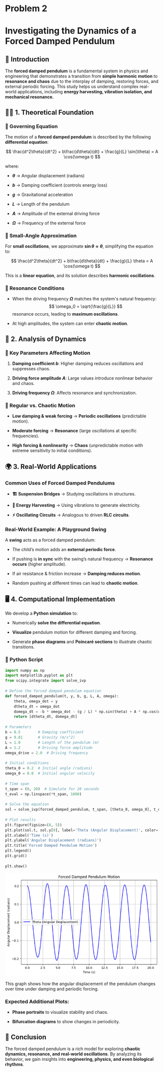 # Problem 2
# Investigating the Dynamics of a Forced Damped Pendulum

## 📌 Introduction
The **forced damped pendulum** is a fundamental system in physics and engineering that demonstrates a transition from **simple harmonic motion** to **resonance and chaos** due to the interplay of damping, restoring forces, and external periodic forcing. This study helps us understand complex real-world applications, including **energy harvesting, vibration isolation, and mechanical resonance.**



## 🧑‍🏫 **1. Theoretical Foundation**

### 🔹 Governing Equation
The motion of a **forced damped pendulum** is described by the following **differential equation**:

$$
\frac{d^2\theta}{dt^2} + b\frac{d\theta}{dt} + \frac{g}{L} \sin(\theta) = A \cos(\omega t)
$$

where:

- **$θ$** → Angular displacement (radians)

- **$b$** → Damping coefficient (controls energy loss)

- **$g$** → Gravitational acceleration

- **$L$** → Length of the pendulum

- **$A$** → Amplitude of the external driving force

- **$Ω$** → Frequency of the external force

### 🔹 Small-Angle Approximation
For **small oscillations**, we approximate **$\sin\theta \approx \theta$**, simplifying the equation to:

$$
\frac{d^2\theta}{dt^2} + b\frac{d\theta}{dt} + \frac{g}{L} \theta = A \cos(\omega t)
$$

This is a **linear equation**, and its solution describes **harmonic oscillations**.

### 🔹 Resonance Conditions
- When the driving frequency **$Ω$** matches the system's natural frequency:
  $$
  \omega_0 = \sqrt{\frac{g}{L}}
  $$
  resonance occurs, leading to **maximum oscillations**.

- At high amplitudes, the system can enter **chaotic motion**.



## 🔬 **2. Analysis of Dynamics**

### 🔹 Key Parameters Affecting Motion
1. **Damping coefficient $b$**: Higher damping reduces oscillations and suppresses chaos.

2. **Driving force amplitude $A$**: Large values introduce nonlinear behavior and chaos.

3. **Driving frequency $Ω$**: Affects resonance and synchronization.

### 🔹 Regular vs. Chaotic Motion

- **Low damping & weak forcing** → **Periodic oscillations** (predictable motion).

- **Moderate forcing** → **Resonance** (large oscillations at specific frequencies).

- **High forcing & nonlinearity** → **Chaos** (unpredictable motion with extreme sensitivity to initial conditions).



## 🌍 **3. Real-World Applications**
### Common Uses of Forced Damped Pendulums

- **🏗️ Suspension Bridges** → Studying oscillations in structures.

- **🔋 Energy Harvesting** → Using vibrations to generate electricity.

- **⚡ Oscillating Circuits** → Analogous to driven **RLC circuits**.

### **Real-World Example: A Playground Swing**

A **swing** acts as a forced damped pendulum:

- The child’s motion adds an **external periodic force**.

- If pushing is **in sync** with the swing’s natural frequency → **Resonance occurs** (higher amplitude).

- If air resistance & friction increase → **Damping reduces motion**.

- Random pushing at different times can lead to **chaotic motion**.



## 🖥️ **4. Computational Implementation**
We develop a **Python simulation** to:

- Numerically **solve the differential equation**.

- **Visualize** pendulum motion for different damping and forcing.

- Generate **phase diagrams** and **Poincaré sections** to illustrate chaotic transitions.

### 🔹 **Python Script**
```python
import numpy as np
import matplotlib.pyplot as plt
from scipy.integrate import solve_ivp

# Define the forced damped pendulum equation
def forced_damped_pendulum(t, y, b, g, L, A, omega):
    theta, omega_dot = y
    dtheta_dt = omega_dot
    domega_dt = -b * omega_dot - (g / L) * np.sin(theta) + A * np.cos(omega * t)
    return [dtheta_dt, domega_dt]

# Parameters
b = 0.5        # Damping coefficient
g = 9.81       # Gravity (m/s^2)
L = 1.0        # Length of the pendulum (m)
A = 1.2        # Driving force amplitude
omega_drive = 2.0  # Driving frequency

# Initial conditions
theta_0 = 0.2  # Initial angle (radians)
omega_0 = 0.0  # Initial angular velocity

# Time span
t_span = (0, 20)  # Simulate for 20 seconds
t_eval = np.linspace(*t_span, 1000)

# Solve the equation
sol = solve_ivp(forced_damped_pendulum, t_span, [theta_0, omega_0], t_eval=t_eval, args=(b, g, L, A, omega_drive))

# Plot results
plt.figure(figsize=(8, 5))
plt.plot(sol.t, sol.y[0], label='Theta (Angular Displacement)', color='b')
plt.xlabel('Time (s)')
plt.ylabel('Angular Displacement (radians)')
plt.title('Forced Damped Pendulum Motion')
plt.legend()
plt.grid()

plt.show()
```

![Forced Damped Pendulum Motion](Unknown.png)

This graph shows how the angular displacement of the pendulum changes over time under damping and periodic forcing.

### Expected Additional Plots:

- **Phase portraits** to visualize stability and chaos.

- **Bifurcation diagrams** to show changes in periodicity.



## 📌 **Conclusion**
The forced damped pendulum is a rich model for exploring **chaotic dynamics, resonance, and real-world oscillations**. By analyzing its behavior, we gain insights into **engineering, physics, and even biological rhythms**.


